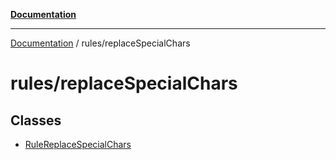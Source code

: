 [**Documentation**](https://raw.githubusercontent.com/Christian-Me/obsidian-front-matter-automate/main/doc/README.md)

***

[Documentation](https://raw.githubusercontent.com/Christian-Me/obsidian-front-matter-automate/main/doc/README.md) / rules/replaceSpecialChars

# rules/replaceSpecialChars

## Classes

- [RuleReplaceSpecialChars](https://raw.githubusercontent.com/Christian-Me/obsidian-front-matter-automate/main/doc/rules/replaceSpecialChars/classes/RuleReplaceSpecialChars.md)
